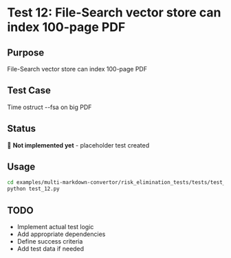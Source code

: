 # Test 12: File-Search vector store can index 100-page PDF

## Purpose
File-Search vector store can index 100-page PDF

## Test Case
Time ostruct --fsa on big PDF

## Status
🚧 **Not implemented yet** - placeholder test created

## Usage
```bash
cd examples/multi-markdown-convertor/risk_elimination_tests/tests/test_12_file_search_indexing
python test_12.py
```

## TODO
- Implement actual test logic
- Add appropriate dependencies
- Define success criteria
- Add test data if needed
